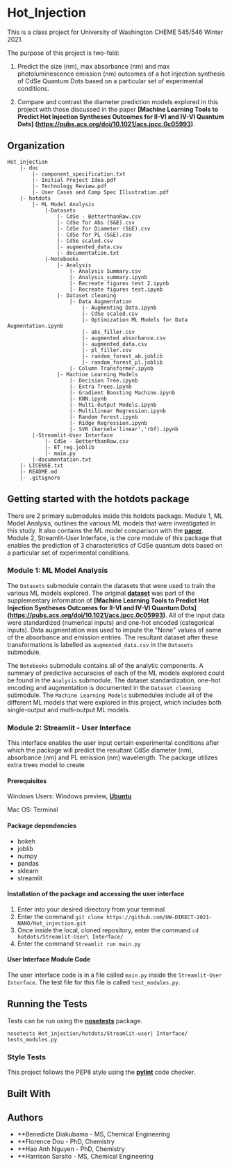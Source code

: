# Hot_Injection

This is a class project for University of Washington CHEME 545/546 Winter 2021.

The purpose of this project is two-fold:
   
   1. Predict the size (nm), max absorbance (nm) and max photoluminescence emission (nm) outcomes of a hot injection synthesis of CdSe Quantum Dots based on a particular set of experimental conditions. 
   
   2. Compare and contrast the diameter prediction models explored in this project with those discussed in the paper **[Machine Learning Tools to Predict Hot Injection Syntheses Outcomes for II-VI and IV-VI Quantum Dots] (https://pubs.acs.org/doi/10.1021/acs.jpcc.0c05993)**. 
    
 
    

## Organization 

    Hot_injection
        |- doc
            |- component_specification.txt
            |- Initial Project Idea.pdf
            |- Technology Review.pdf
            |- User Cases and Comp Spec Illustration.pdf
        |- hotdots
            |- ML Model Analysis
                |-Datasets
                    |- CdSe - BetterthanRaw.csv
                    |- CdSe for Abs (S&E).csv
                    |- CdSe for Diameter (S&E).csv
                    |- CdSe for PL (S&E).csv
                    |- CdSe scaled.csv
                    |- augmented_data.csv
                    |- documentation.txt
                |-Notebooks
                    |- Analysis
                        |- Analysis Summary.csv
                        |- Analysis_summary.ipynb
                        |- Recreate figures test 2.ipynb
                        |- Recreate figures test.ipynb
                    |- Dataset cleaning
                        |- Data Augmentation
                            |- Augmenting Data.ipynb
                            |- CdSe scaled.csv
                            |- Optimization ML Models for Data Augmentation.ipynb
                            |- abs_filler.csv
                            |- augmented absorbance.csv
                            |- augmented_data.csv
                            |- pl_filler.csv
                            |- random_forest_ab.joblib
                            |- random_forest_pl.joblib
                        |- Column Transformer.ipynb
                    |- Machine Learning Models
                        |- Decision Tree.ipynb
                        |- Extra Trees.ipynb
                        |- Gradient Boosting Machine.ipynb
                        |- KNN.ipynb
                        |- Multi-Output Models.ipynb
                        |- Multilinear Regression.ipynb
                        |- Random Forest.ipynb
                        |- Ridge Regression.ipynb
                        |- SVR (kernel='linear','rbf).ipynb
            |-Streamlit-User Interface
                |- CdSe - BetterthanRaw.csv
                |- ET_reg.joblib
                |- main.py
            |-documentation.txt
        |- LICENSE.txt
        |- README.md
        |- .gitignore
    
## Getting started with the hotdots package 

There are 2 primary submodules inside this hotdots package. Module 1, ML Model Analysis, outlines the various ML models that were investigated in this study. It also contains the ML model comparison with the **[paper](https://pubs.acs.org/doi/10.1021/acs.jpcc.0c05993)**. Module 2, Streamlit-User Interface, is the core module of this package that enables the prediction of 3 characteristics of CdSe quantum dots based on a particular set of experimental conditions. 


### Module 1:  ML Model Analysis

The `Datasets` submodule contain the datasets that were used to train the various ML models explored. The original **[dataset](https://pubs.acs.org/doi/suppl/10.1021/acs.jpcc.0c05993/suppl_file/jp0c05993_si_004.txt)**  was part of the supplementary information of **[Machine Learning Tools to Predict Hot Injection Syntheses Outcomes for II-VI and IV-VI Quantum Dots] (https://pubs.acs.org/doi/10.1021/acs.jpcc.0c05993)**. All of the input data were standardized (numerical inputs) and one-hot encoded (categorical inputs). Data augmentation was used to impute the "None" values of some of the absorbance and emission entries. The resultant dataset after these transformations is labelled as `augmented_data.csv` in the `Datasets` submodule. 

The `Notebooks` submodule contains all of the analytic components. A summary of predictive accuracies of each of the ML models explored could be found in the `Analysis` submodule. The dataset standardization, one-hot encoding and augmentation is documented in the `Dataset cleaning` submodule. The `Machine Learning Models` submodules include all of the different ML models that were explored in this project, which includes both single-output and multi-output ML models.


### Module 2: Streamlit - User Interface

This interface enables the user input certain experimental conditions after which the package will predict the resultant CdSe diameter (nm), absorbance (nm) and PL emission (nm) wavelength. The package utilizes extra trees model to create 

#### Prerequisites
Windows Users: Windows preview, **[Ubuntu](https://towardsdatascience.com/setting-up-a-data-science-environment-using-windows-subsystem-for-linux-wsl-c4b390803dd)**

Mac OS: Terminal

#### Package dependencies

* bokeh
* joblib
* numpy
* pandas
* sklearn
* streamlit

#### Installation of the package and accessing the user interface

1. Enter into your desired directory from your terminal
2. Enter the command `git clone https://github.com/UW-DIRECT-2021-NANO/Hot_injection.git`
3. Once inside the local, cloned repository, enter the command `cd hotdots/Streamlit-User\ Interface/`
4. Enter the command `Streamlit run main.py`


#### User Interface Module Code

The user interface code is in a file called `main.py` inside the `Streamlit-User Interface`. The test file for this file is called `test_modules.py`. 


## Running the Tests

Tests can be run using the **[nosetests](https://nose.readthedocs.io/en/latest/)** package. 

`nosetests Hot_injection/hotdots/Streamlit-user| Interface/ tests_modules.py`


### Style Tests

This project follows the PEP8 style using the **[pylint](https://www.pylint.org/)** code checker.  


## Built With



## Authors

* **Benedicte Diakubama - MS, Chemical Engineering
* **Florence Dou - PhD, Chemistry
* **Hao Anh Nguyen - PhD, Chemistry
* **Harrison Sarsito - MS, Chemical Engineering
